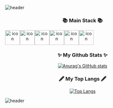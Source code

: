 ![header](https://capsule-render.vercel.app/api?type=waving&color=0:8AA8EF,100:B792F2&height=250&section=header&text=MyeongJin&fontSize=70&fontAlign=70&color=fff&animation=fadeIn)

<h3 align="center">📚 Main Stack 📚</h3>
<div align="center" style="display: flex; align-items: flex-start;">
  <img src="https://techstack-generator.vercel.app/sass-icon.svg" alt="icon" width="48" height="48" />
  <img src="https://techstack-generator.vercel.app/js-icon.svg" alt="icon" width="48" height="48" />
  <img src="https://techstack-generator.vercel.app/ts-icon.svg" alt="icon" width="48" height="48" />
  <img src="https://techstack-generator.vercel.app/react-icon.svg" alt="icon" width="48" height="48" />
  <img src="https://techstack-generator.vercel.app/redux-icon.svg" alt="icon" width="48" height="48" />
  <img src="https://techstack-generator.vercel.app/restapi-icon.svg" alt="icon" width="48" height="48" />
</div>

<h3 align="center">✨ My Github Stats ✨</h3>
<div align="center">
  
[![Anurag's GitHub stats](https://github-readme-stats.vercel.app/api?username=k-m-jin&show_icons=true&count_private=true)](https://github.com/anuraghazra/github-readme-stats)
  
</div>

<h3 align="center"> 🖋 My Top Langs 🖋 </h3>
<div align="center">
  
[![Top Langs](https://github-readme-stats.vercel.app/api/top-langs/?username=k-m-jin&hide=html,scss,css,shell&layout=compact)](https://github.com/anuraghazra/github-readme-stats)
  
</div>

![header](https://capsule-render.vercel.app/api?type=waving&color=0:8AA8EF,100:B792F2&height=150&section=footer&text=&fontSize=70&fontAlign=70&animation=fadeIn)
